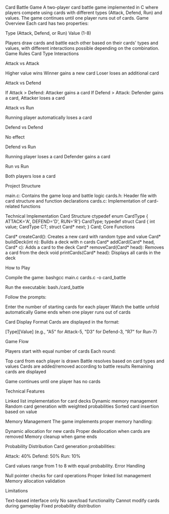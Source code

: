 Card Battle Game
A two-player card battle game implemented in C where players compete using cards with different types (Attack, Defend, Run) and values. The game continues until one player runs out of cards.
Game Overview
Each card has two properties:

Type (Attack, Defend, or Run)
Value (1-8)

Players draw cards and battle each other based on their cards' types and values, with different interactions possible depending on the combination.
Game Rules
Card Type Interactions

Attack vs Attack

Higher value wins
Winner gains a new card
Loser loses an additional card


Attack vs Defend

If Attack > Defend: Attacker gains a card
If Defend > Attack: Defender gains a card, Attacker loses a card


Attack vs Run

Running player automatically loses a card


Defend vs Defend

No effect


Defend vs Run

Running player loses a card
Defender gains a card


Run vs Run

Both players lose a card



Project Structure

main.c: Contains the game loop and battle logic
cards.h: Header file with card structure and function declarations
cards.c: Implementation of card-related functions

Technical Implementation
Card Structure
ctypedef enum CardType { ATTACK='A', DEFEND='D', RUN='R'} CardType;
typedef struct Card {
    int value;
    CardType CT;
    struct Card* next;
} Card;
Core Functions

Card* createCard(): Creates a new card with random type and value
Card* buildDeck(int n): Builds a deck with n cards
Card* addCard(Card* head, Card* c): Adds a card to the deck
Card* removeCard(Card* head): Removes a card from the deck
void printCards(Card* head): Displays all cards in the deck

How to Play

Compile the game:
bashgcc main.c cards.c -o card_battle

Run the executable:
bash./card_battle

Follow the prompts:

Enter the number of starting cards for each player
Watch the battle unfold automatically
Game ends when one player runs out of cards



Card Display Format
Cards are displayed in the format:

[Type][Value] (e.g., "A5" for Attack-5, "D3" for Defend-3, "R7" for Run-7)

Game Flow

Players start with equal number of cards
Each round:

Top card from each player is drawn
Battle resolves based on card types and values
Cards are added/removed according to battle results
Remaining cards are displayed


Game continues until one player has no cards

Technical Features

Linked list implementation for card decks
Dynamic memory management
Random card generation with weighted probabilities
Sorted card insertion based on value

Memory Management
The game implements proper memory handling:

Dynamic allocation for new cards
Proper deallocation when cards are removed
Memory cleanup when game ends

Probability Distribution
Card generation probabilities:

Attack: 40%
Defend: 50%
Run: 10%

Card values range from 1 to 8 with equal probability.
Error Handling

Null pointer checks for card operations
Proper linked list management
Memory allocation validation

Limitations

Text-based interface only
No save/load functionality
Cannot modify cards during gameplay
Fixed probability distribution
